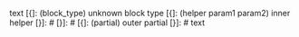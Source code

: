 text
[{]: <unknown> (block_type)
unknown block type
[{]: <helper> (helper param1 param2)
inner helper
[}]: #
[}]: #
[{]: <partial> (partial)
outer partial
[}]: #
text